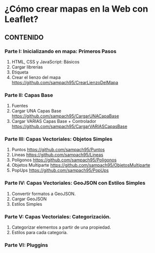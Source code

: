 # ¿Cómo crear mapas en la Web con Leaflet?


## CONTENIDO

### Parte I: Inicializando en mapa: Primeros Pasos
  1. HTML, CSS y JavaScript: Básicos
  2. Cargar librerías
  3. Etiqueta <div>
  4. Crear el lienzo del mapa https://github.com/sampach95/CrearLienzoDelMapa

### Parte II: Capas Base
  1. Fuentes
  2. Cargar UNA Capas Base https://github.com/sampach95/CargarUNACapaBase
  3. Cargar VARIAS Capas Base + Controlador https://github.com/sampach95/CargarVARIASCapasBase

### Parte III: Capas Vectoriales: Objetos Simples
  1. Puntos https://github.com/sampach95/Puntos
  2. Líneas https://github.com/sampach95/Lineas
  3. Polígonos https://github.com/sampach95/Poligonos
  4. Objetos Multiparte https://github.com/sampach95/ObjetosMultiparte
  5. PopUps https://github.com/sampach95/PopUps
 
### Parte IV: Capas Vectoriales: GeoJSON con Estilos Simples
  1. Convertir formatos a GeoJSON.
  2. Cargar GeoJSON 
  3. Estilos Simples 

### Parte V: Capas Vectoriales: Categorización. 
  1. Categorizar elementos a partir de una propiedad. 
  2. Estilos para cada categoría.
 
### Parte VI: Pluggins
  

